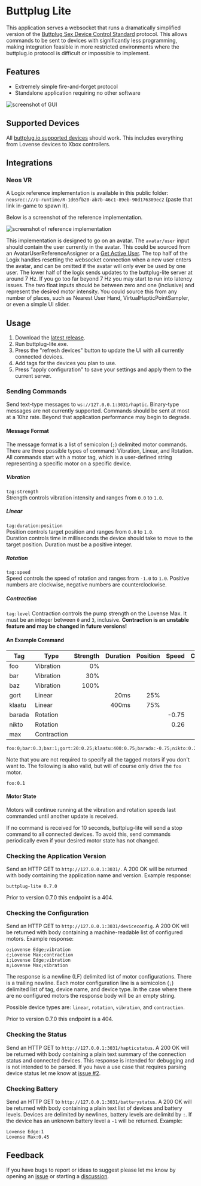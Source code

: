 # Buttplug Lite
This application serves a websocket that runs a dramatically simplified version of the [Buttplug Sex Device Control Standard](https://buttplug-spec.docs.buttplug.io/) protocol. This allows commands to be sent to devices with significantly less programming, making integration feasible in more restricted environments where the buttplug.io protocol is difficult or impossible to implement.

## Features
- Extremely simple fire-and-forget protocol
- Standalone application requiring no other software

![screenshot of GUI](https://raw.githubusercontent.com/wiki/runtime-shady-backroom/buttplug-lite/images/buttplug-lite-0.5.3.png)


## Supported Devices
All [buttplug.io supported devices](https://iostindex.com/?filtersChanged=1&filter0ButtplugSupport=7) should work. This includes everything from Lovense devices to Xbox controllers.

## Integrations
### Neos VR
A Logix reference implementation is available in this public folder:  
`neosrec:///U-runtime/R-1d65fb20-ab7b-46c1-89eb-90d176309ec2` (paste that link in-game to spawn it).

Below is a screenshot of the reference implementation.

![screenshot of reference implementation](https://raw.githubusercontent.com/wiki/runtime-shady-backroom/buttplug-lite/images/reference-implementation-1.0.webp)

This implementation is designed to go on an avatar. The `avatar/user` input should contain the user currently in the avatar. This could be sourced from an AvatarUserReferenceAssigner or a [Get Active User](https://wiki.neos.com/Get_Active_User_(LogiX_node)). The top half of the Logix handles resetting the websocket connection when a new user enters the avatar, and can be omitted if the avatar will only ever be used by one user. The lower half of the logix sends updates to the buttplug-lite server at around 7 Hz. If you go too far beyond 7 Hz you may start to run into latency issues. The two float inputs should be between zero and one (inclusive) and represent the desired motor intensity. You could source this from any number of places, such as Nearest User Hand, VirtualHapticPointSampler, or even a simple UI slider.

## Usage
1. Download the [latest release](https://github.com/runtime-shady-backroom/buttplug-lite/releases/latest).
2. Run buttplug-lite.exe.
3. Press the "refresh devices" button to update the UI with all currently connected devices.
4. Add tags for the devices you plan to use.
5. Press "apply configuration" to save your settings and apply them to the current server.

### Sending Commands
Send text-type messages to `ws://127.0.0.1:3031/haptic`. Binary-type messages are not currently supported. Commands should be sent at most at a 10hz rate. Beyond that application performance may begin to degrade.

#### Message Format
The message format is a list of semicolon (`;`) delimited motor commands. There are three possible types of command: Vibration, Linear, and Rotation. All commands start with a motor tag, which is a user-defined string representing a specific motor on a specific device.

##### Vibration
`tag:strength`  
Strength controls vibration intensity and ranges from `0.0` to `1.0`.

##### Linear
`tag:duration:position`  
Position controls target position and ranges from `0.0` to `1.0`.  
Duration controls time in milliseconds the device should take to move to the target position. Duration must be a positive integer.

##### Rotation
`tag:speed`  
Speed controls the speed of rotation and ranges from `-1.0` to `1.0`. Positive numbers are clockwise, negative numbers are counterclockwise.

##### Contraction
`tag:level`
Contraction controls the pump strength on the Lovense Max. It must be an integer between `0` and `3`, inclusive. **Contraction is an unstable feature and may be changed in future versions!**

#### An Example Command

| Tag    | Type         | Strength | Duration | Position | Speed | Contraction |
| ------ | ------------ | -------: | -------: | -------: | ----: | ----------: |
| foo    | Vibration    | 0%       |          |          |       |             |
| bar    | Vibration    | 30%      |          |          |       |             |
| baz    | Vibration    | 100%     |          |          |       |             |
| gort   | Linear       |          | 20ms     | 25%      |       |             |
| klaatu | Linear       |          | 400ms    | 75%      |       |             |
| barada | Rotation     |          |          |          | -0.75 |             |
| nikto  | Rotation     |          |          |          |  0.26 |             |
| max    | Contraction  |          |          |          |       | 3           |


```
foo:0;bar:0.3;baz:1;gort:20:0.25;klaatu:400:0.75;barada:-0.75;nikto:0.26;max:3
```

Note that you are not required to specify all the tagged motors if you don't want to. The following is also valid, but will of course only drive the `foo` motor.
```
foo:0.1
```

#### Motor State
Motors will continue running at the vibration and rotation speeds last commanded until another update is received.

If no command is received for 10 seconds, buttplug-lite will send a stop command to all connected devices. To avoid this, send commands periodically even if your desired motor state has not changed.

### Checking the Application Version
Send an HTTP GET to `http://127.0.0.1:3031/`. A 200 OK will be returned with body containing the application name and version. Example response:
```
buttplug-lite 0.7.0
```
Prior to version 0.7.0 this endpoint is a 404.

### Checking the Configuration
Send an HTTP GET to `http://127.0.0.1:3031/deviceconfig`. A 200 OK will be returned with body containing a machine-readable list of configured motors. Example response:
```
o;Lovense Edge;vibration
c;Lovense Max;contraction
i;Lovense Edge;vibration
m;Lovense Max;vibration
```

The response is a newline (LF) delimited list of motor configurations. There is a trailing newline. Each motor configuration line is a semicolon (`;`) delimited list of tag, device name, and device type. In the case where there are no configured motors the response body will be an empty string.

Possible device types are: `linear`, `rotation`, `vibration`, and `contraction`.

Prior to version 0.7.0 this endpoint is a 404.

### Checking the Status
Send an HTTP GET to `http://127.0.0.1:3031/hapticstatus`. A 200 OK will be returned with body containing a plain text summary of the connection status and connected devices. This response is intended for debugging and is not intended to be parsed. If you have a use case that requires parsing device status let me know at [issue #2](https://github.com/runtime-shady-backroom/buttplug-lite/issues/2).

### Checking Battery
Send an HTTP GET to `http://127.0.0.1:3031/batterystatus`. A 200 OK will be returned with body containing a plain text list of devices and battery levels. Devices are delimited by newlines, battery levels are delimitd by `:`. If the device has an unknown battery level a `-1` will be returned. Example:
```
Lovense Edge:1
Lovense Max:0.45
```

## Feedback
If you have bugs to report or ideas to suggest please let me know by opening an [issue](https://github.com/runtime-shady-backroom/buttplug-lite/issues) or starting a [discussion](https://github.com/runtime-shady-backroom/buttplug-lite/discussions).
